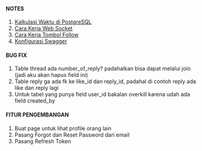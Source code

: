 #### NOTES

1. [Kalkulasi Waktu di PostgreSQL](md/age.md)
2. [Cara Kerja Web Socket](md/socket.md)
3. [Cara Kerja Tombol Follow](md/follow.md)
4. [Konfigurasi Swagger](md/swagger.md)

#### BUG FIX

1. Table thread ada number_of_reply? padahalkan bisa dapat melalui join (jadi aku akan hapus field ini)
2. Table reply ga ada fk ke like_id dan reply_id, padahal di contoh reply ada like dan reply lagi
3. Untuk tabel yang punya field user_id bakalan overkill karena udah ada field created_by

#### FITUR PENGEMBANGAN

1. Buat page untuk lihat profile orang lain
2. Pasang Forgot dan Reset Password dari email
3. Pasang Refresh Token
